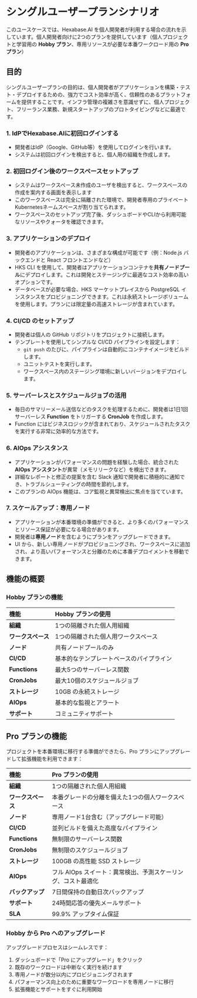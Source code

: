 # シングルユーザープランシナリオ

このユースケースでは、Hexabase.AI を個人開発者が利用する場合の流れを示しています。個人開発者向けに2つのプランを提供しています（個人プロジェクトと学習用の **Hobby プラン**、専用リソースが必要な本番ワークロード用の **Pro プラン**）

## 目的

シングルユーザープランの目的は、個人開発者がアプリケーションを構築・テスト・デプロイするための、強力でコスト効率が高く、信頼性のあるプラットフォームを提供することです。インフラ管理の複雑さを意識せずに、個人プロジェクト、フリーランス業務、新規スタートアップのプロトタイピングなどに最適です。

### 1. IdPでHexabase.AIに初回ログインする

- 開発者はIdP（Google、GitHub等）を使用してログインを行います。
- システムは初回ログインを検出すると、個人用の組織を作成します。

### 2. 初回ログイン後のワークスペースセットアップ

- システムはワークスペース未作成のユーザを検出すると、ワークスペースの作成を案内する画面を表示します
- このワークスペースは完全に隔離された環境で、開発者専用のプライベートKubernetesネームスペースが割り当てられます。
- ワークスペースのセットアップ完了後、ダッシュボードやCLIから利用可能なリソースやクォータを確認できます。

### 3. アプリケーションのデプロイ

- 開発者のアプリケーションは、さまざまな構成が可能です（例：Node.js バックエンドと React フロントエンドなど）
- HKS CLI を使用して、開発者はアプリケーションコンテナを**共有ノードプール**にデプロイします。これは開発とステージングに最適なコスト効率の高いオプションです。
- データベースが必要な場合、HKS マーケットプレイスから PostgreSQL インスタンスをプロビジョニングできます。これは永続ストレージボリュームを使用します。プランには限定量の高速ストレージが含まれています。

### 4. CI/CD のセットアップ

- 開発者は個人の GitHub リポジトリをプロジェクトに接続します。
- テンプレートを使用してシンプルな CI/CD パイプラインを設定します：
  - `git push` のたびに、パイプラインは自動的にコンテナイメージをビルドします。
  - ユニットテストを実行します。
  - ワークスペース内のステージング環境に新しいバージョンをデプロイします。

### 5. サーバーレスとスケジュールジョブの活用

- 毎日のサマリーメール送信などのタスクを処理するために、開発者は1日1回サーバーレス **Function** をトリガーする **CronJob** を作成します。
- Function にはビジネスロジックが含まれており、スケジュールされたタスクを実行する非常に効率的な方法です。

### 6. AIOps アシスタンス

- アプリケーションがパフォーマンスの問題を経験した場合、統合された **AIOps アシスタント**が異常（メモリリークなど）を検出できます。
- 詳細なレポートと修正の提案を含む Slack 通知で開発者に積極的に通知でき、トラブルシューティングの時間を節約します。
- このプランの AIOps 機能は、コア監視と異常検出に焦点を当てています。

### 7. スケールアップ：専用ノード

- アプリケーションが本番環境の準備ができると、より多くのパフォーマンスとリソース保証が必要になる場合があります。
- 開発者は**専用ノード**を含むようにプランをアップグレードできます。
- UI から、新しい専用ノードがプロビジョニングされ、ワークスペースに追加され、より高いパフォーマンスと分離のために本番デプロイメントを移動できます。

## 機能の概要

### Hobby プランの機能

| 機能               | Hobby プランの使用                       |
| :----------------- | :--------------------------------------- |
| **組織**           | 1つの隔離された個人用組織                |
| **ワークスペース** | 1つの隔離された個人用ワークスペース      |
| **ノード**         | 共有ノードプールのみ                     |
| **CI/CD**          | 基本的なテンプレートベースのパイプライン |
| **Functions**      | 最大5つのサーバーレス関数                |
| **CronJobs**       | 最大10個のスケジュールジョブ             |
| **ストレージ**     | 10GB の永続ストレージ                    |
| **AIOps**          | 基本的な監視とアラート                   |
| **サポート**       | コミュニティサポート                     |

## Pro プランの機能

プロジェクトを本番環境に移行する準備ができたら、Pro プランにアップグレードして拡張機能を利用できます：

| 機能               | Pro プランの使用                                              |
| :----------------- | :------------------------------------------------------------ |
| **組織**           | 1つの隔離された個人用組織                                     |
| **ワークスペース** | 本番グレードの分離を備えた1つの個人ワークスペース             |
| **ノード**         | 専用ノード1台含む（アップグレード可能）                       |
| **CI/CD**          | 並列ビルドを備えた高度なパイプライン                          |
| **Functions**      | 無制限のサーバーレス関数                                      |
| **CronJobs**       | 無制限のスケジュールジョブ                                    |
| **ストレージ**     | 100GB の高性能 SSD ストレージ                                 |
| **AIOps**          | フル AIOps スイート：異常検出、予測スケーリング、コスト最適化 |
| **バックアップ**   | 7日間保持の自動日次バックアップ                               |
| **サポート**       | 24時間応答の優先メールサポート                                |
| **SLA**            | 99.9% アップタイム保証                                        |

### Hobby から Pro へのアップグレード

アップグレードプロセスはシームレスです：

1. ダッシュボードで「Pro にアップグレード」をクリック
2. 既存のワークロードは中断なく実行を続けます
3. 専用ノードが数分以内にプロビジョニングされます
4. パフォーマンス向上のために重要なワークロードを専用ノードに移行
5. 拡張機能とサポートをすぐに利用開始

